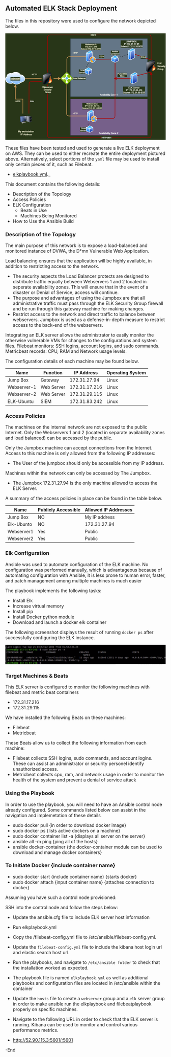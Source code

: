## Automated ELK Stack Deployment

The files in this repository were used to configure the network depicted below.

![diagram](Images/RevisionProject.png)

These files have been tested and used to generate a live ELK deployment on AWS. They can be used to either recreate the entire deployment pictured above. Alternatively, select portions of the `yaml` file may be used to install only certain pieces of it, such as Filebeat.

  - [elkplaybook.yml](Ansible/elkplaybook.yml)._

This document contains the following details:
- Description of the Topology
- Access Policies
- ELK Configuration
  - Beats in Use
  - Machines Being Monitored
- How to Use the Ansible Build


### Description of the Topology

The main purpose of this network is to expose a load-balanced and monitored instance of DVWA, the D*mn Vulnerable Web Application.

Load balancing ensures that the application will be highly available, in addition to restricting access to the network.
- The security aspects the Load Balancer protects are designed to distribute traffic equally between Webservers 1 and 2 located in seperate availability zones. This will ensure that in the event of a disaster or Denial of Service, access will continue.  
- The purpose and advantages of using the Jumpbox are that all administrative traffic must pass through the ELK Security Group firewall and be run through this gateway machine for making changes.
- Restrict access to the network and direct traffic to balance between webservers.  Jumpbox is used as a defense-in-depth measure to restrict access to the back-end of the webservers.

Integrating an ELK server allows the administrator to easily monitor the otherwise vulnerable VMs for changes to the configurations and system files.
Filebeat monitors: SSH logins, account logins, and sudo commands.
Metricbeat records: CPU, RAM and Network usage levels.

The configuration details of each machine may be found below.

| Name     | Function | IP Address | Operating System |
|----------|----------|------------|------------------|
| Jump Box | Gateway  | 172.31.27.94 | Linux            |
| Webserver-1     |  Web Server   |    172.31.17.216        |       Linux       |
| Webserver-2  | Web Server    |     172.31.29.115       |      Linux             |
| ELK-Ubuntu     | SIEM     |    172.31.83.242        |        Linux           |

### Access Policies

The machines on the internal network are not exposed to the public Internet.   Only the Webservers 1 and 2 (located in separate availability zones and load balanced) can be accessed by the public. 

Only the Jumpbox machine can accept connections from the Internet. Access to this machine is only allowed from the following IP addresses:
- The User of the jumpbox should only be accessible from my IP address.

Machines within the network can only be accessed by The Jumpbox.
- The Jumpbox  172.31.27.94 is the only machine allowed to access the ELK Server.

A summary of the access policies in place can be found in the table below.

| Name     | Publicly Accessible | Allowed IP Addresses |
|----------|---------------------|----------------------|
| Jump Box | NO                 | My IP address    |
|  Elk-Ubunto        |  NO                    |      172.31.27.94                |
|     Webserver1     |  Yes                   |     Public                 |
|     Webserver2     |  Yes                   |     Public                 |
### Elk Configuration

Ansible was used to automate configuration of the ELK machine. No configuration was performed manually, which is advantageous because of automating configuration with Ansible, it is less prone to human error, faster, and patch management among multiple machines is much easier

The playbook implements the following tasks:
- Install Elk
- Increase virtual memory
- Install pip
- Install Docker python module
- Download and launch a docker elk container

The following screenshot displays the result of running `docker ps` after successfully configuring the ELK instance.

![Docker output](Images/docker-output.png)

### Target Machines & Beats
This ELK server is configured to monitor the following machines with filebeat and metric beat containers
- 172.31.17.216
- 172.31.29.115

We have installed the following Beats on these machines:
- Filebeat
- Metricbeat

These Beats allow us to collect the following information from each machine:
- Filebeat collects SSH logins, sudo commands, and account logins.  These can assist an administrator or security personel identify unauthorized access.
- Metricbeat collects cpu, ram, and network usage in order to monitor the health of the system and prevent a denial of service attack

### Using the Playbook
In order to use the playbook, you will need to have an Ansible control node already configured.   Some commands listed below can assist in the navigation and implemetation of these details

- sudo docker pull
{in order to download docker image}
- sudo docker ps 
 {lists active dockers on a machine}
- sudo docker container list -a
{displays all server on the server}
- ansible all -m ping
{ping all of the hosts}
- ansible docker-container 
{the docker-container module can be used to download and manage docker containers}  

### To Initiate Docker {include container name}

- sudo docker start {include container name}
{starts docker}
- sudo docker attach {input container name}
{attaches connection to docker}

Assuming you have such a control node provisioned: 

SSH into the control node and follow the steps below:
- Update the ansible.cfg file to include ELK server host information
- Run elkplaybook.yml 
- Copy the /filebeat-config.yml file to /etc/ansible/filebeat-config.yml.
- Update the `filebeat-config.yml` file to include the kibana host login url and elastic search host url.
- Run the playbooks, and navigate to `/etc/ansible folder` to check that the installation worked as expected.



- The playbook file is named `elkplaybook.yml` as well as additional playbooks and configuration files are located in /etc/ansible within the container
- Update the `hosts` file to create a `webserver` group and a `elk` server group in order to make ansible run the elkplaybook and filebeatplaybook properly on specific machines. 

- Navigate to the following URL in order to check that the ELK server is running. Kibana can be used to monitor and control various performance metrics.
- http://52.90.115.3:5601/:5601


-End
